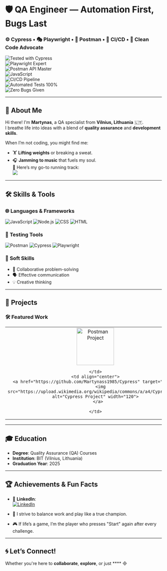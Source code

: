 # 🛡️ QA Engineer — Automation First, Bugs Last  
### ⚙️ Cypress • 🎭 Playwright • 🧪 Postman • 🚀 CI/CD • 🧠 Clean Code Advocate

![Tested with Cypress](https://img.shields.io/badge/Tested_with-Cypress-00DCB9?style=for-the-badge&logo=cypress&logoColor=white)  
![Playwright Expert](https://img.shields.io/badge/Tested_with-Playwright-45BA63?style=for-the-badge&logo=playwright&logoColor=white)  
![Postman API Master](https://img.shields.io/badge/API_Testing-Postman-FF6C37?style=for-the-badge&logo=postman&logoColor=white)  
![JavaScript](https://img.shields.io/badge/JavaScript-FFD600?style=for-the-badge&logo=javascript&logoColor=black)  
![CI/CD Pipeline](https://img.shields.io/badge/CI/CD_Ready-5D3FD3?style=for-the-badge&logo=githubactions&logoColor=white)  
![Automated Tests 100%](https://img.shields.io/badge/Test_Coverage-100%25-27AE60?style=for-the-badge)  
![Zero Bugs Given](https://img.shields.io/badge/Zero_Bugs_Given-8B0000?style=for-the-badge)


---

## 🌟 **About Me**

Hi there! I'm **Martynas**, a QA specialist from **Vilnius, Lithuania** 🇱🇹.  
I breathe life into ideas with a blend of **quality assurance** and **development skills**.  

When I’m not coding, you might find me:  
- 🏋️ **Lifting weights** or breaking a sweat.
- 🎧 **Jamming to music** that fuels my soul.  
  🎵 Here’s my go-to running track:  
  <a href="https://open.spotify.com/track/6KqM3xmPIDonsTjCSGrrr5?si=f69148012c5b46ba" target="_blank">
    <img src="https://img.shields.io/badge/Spotify-Listen-green?style=for-the-badge&logo=spotify">
  </a>

---

## 🛠️ **Skills & Tools**

### 🌐 **Languages & Frameworks**
![JavaScript](https://img.shields.io/badge/JavaScript-F7DF1E?style=for-the-badge&logo=javascript&logoColor=black)
![Node.js](https://img.shields.io/badge/Node.js-339933?style=for-the-badge&logo=node.js&logoColor=white)
![CSS](https://img.shields.io/badge/CSS3-264DE4?style=for-the-badge&logo=css3&logoColor=white)
![HTML](https://img.shields.io/badge/HTML5-E34F26?style=for-the-badge&logo=html5&logoColor=white)

### 🧰 **Testing Tools**
![Postman](https://img.shields.io/badge/Postman-FF6C37?style=for-the-badge&logo=postman&logoColor=white)
![Cypress](https://img.shields.io/badge/Cypress-17202C?style=for-the-badge&logo=cypress&logoColor=white)
![Playwright](https://img.shields.io/badge/Playwright-45BA3D?style=for-the-badge&logo=playwright&logoColor=white)

### 🧠 **Soft Skills**
- 🤝 Collaborative problem-solving  
- 🗣️ Effective communication  
- 💡 Creative thinking  

---

## 🚀 **Projects**

### 🛠️ **Featured Work**
<table>
  <tr>
    <td align="center">
      <a href="https://github.com/Martynass1985/Postman" target="_blank">
        <img src="https://www.svgrepo.com/show/354201/postman.svg" alt="Postman Project" width="120">
      </a>
     
    </td>
    <td align="center">
      <a href="https://github.com/Martynass1985/Cypress" target="_blank">
        <img src="https://upload.wikimedia.org/wikipedia/commons/a/a4/Cypress.png" alt="Cypress Project" width="120">
      </a>
  
    </td>
  </tr>
</table>

---

## 🎓 **Education**

- **Degree**: Quality Assurance (QA) Courses  
- **Institution**: BIT (Vilnius, Lithuania)  
- **Graduation Year**: 2025  

---

## 🏆 **Achievements & Fun Facts**

- 💼 **LinkedIn**:  
  [![LinkedIn](https://img.shields.io/badge/LinkedIn-Connect-blue?style=for-the-badge&logo=linkedin)](https://www.linkedin.com/in/martynas-gauronskis/)  

- 🏅 I strive to balance work and play like a true champion.  
- 🎮 If life’s a game, I’m the player who presses "Start" again after every challenge.  

---

## 🌀 **Let’s Connect!**

Whether you're here to **collaborate**, **explore**, or just ****

